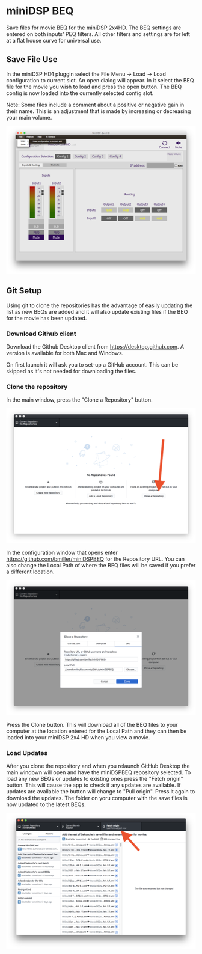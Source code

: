 # miniDSP BEQ

Save files for movie BEQ for the miniDSP 2x4HD. The BEQ settings are entered on both inputs' PEQ filters.  All other filters and settings are for left at a flat house curve for universal use.  

## Save File Use
In the miniDSP HD1 pluggin select the File Menu -> Load -> Load configuration to current slot.  An open dialog will appear. In it select the BEQ file for the movie you wish to load and press the open button.  The BEQ config is now loaded into the currently selected config slot.

Note: Some files include a comment about a positive or negative gain in their name.  This is an adjustment that is made by increasing or decreasing your main volume.  

![Load File](/images/loadFile.png)

## Git Setup
Using git to clone the repositories has the advantage of easily updating the list as new BEQs are added and it will also update existing files if the BEQ for the movie has been updated. 

### Download Github client
Download the Github Desktop client from https://desktop.github.com. A version is available for both Mac and Windows. 

On first launch it will ask you to set-up a GitHub account.  This can be skipped as it's not needed for downloading the files. 

### Clone the repository
In the main window, press the "Clone a Repository" button.

![No repository](/images/norepo.png)


In the configuration window that opens enter https://github.com/bmiller/miniDSPBEQ for the Repository URL.  You can also change the Local Path of where the BEQ files will be saved if you prefer a different location.  

![Repository setup](/images/reposetup.png)

Press the Clone button.  This will download all of the BEQ files to your computer at the location entered for the Local Path and they can then be loaded into your miniDSP 2x4 HD when you view a movie.

### Load Updates

After you clone the repository and when you relaunch GitHub Desktop the main windown will open and have the miniDSPBEQ repository selected.  To load any new BEQs or updates to existing ones press the "Fetch origin" button.  This will cause the app to check if any updates are available.  If updates are available the button will change to "Pull origin". Press it again to download the updates.  The folder on yoru computer with the save files is now updated to the latest BEQs.  

![Fetch Updates](/images/fetchupdates.png)
